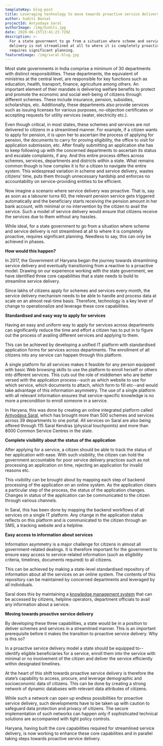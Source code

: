 ```yaml
---
templateKey: blog-post
title: Leveraging technology to move towards proactive service delivery
author: Suditi Bansal
projectId: Antyodaya Saral
authorImage: /img/Suditi.jpg
date: 2020-06-15T13:41:23.729Z
description: >-
  For a state government to go from a situation where scheme and service
  delivery is not streamlined at all to where it is completely proactive,
  requires significant planning.
featuredimage: /img/saral-blog.jpg
---
```

Most state governments in India comprise a minimum of 30 departments with distinct responsibilities. These departments, the equivalent of ministries at the central level, are responsible for key functions such as education, health, transport, finance, agriculture among others. An important element of their mandate is delivering welfare benefits to protect and promote the economic and social well-being of citizens through different schemes. These include insurance, pension, subsidies, scholarships, etc. Additionally, these departments also provide services such as issuing licenses for various purposes, no-objection certificates or accepting requests for utility services (water, electricity etc.). 

Even though critical, in most states, these schemes and  services are not delivered to citizens in a streamlined manner. For example, if a citizen wants to apply for pension, it is upon her to ascertain the process of applying for pension, the documents to carry for proving eligibility, the office to visit for application submission, etc. After finally submitting an application she has to keep following up with the concerned departments to ascertain its status and escalate complaints, if any. And this entire process differs across schemes, services, departments and districts within a state. What remains common though is how complex it is for a citizen to navigate the entire system. This widespread variation in  scheme and service delivery, wastes citizens’ time, puts them through unnecessary hardship and enforces no accountability on service-providing entities to be efficient. 



Now imagine a scenario where service delivery was proactive. That is, say as soon as a labourer turns 60, the relevant pension service gets triggered automatically and the beneficiary starts receiving the pension amount in her bank account, with minimal or no intervention by the citizen to avail the service. Such a model of service delivery would ensure that citizens receive the services due to them without any hassles. 



While ideal, for a state government to go from a situation where scheme and service delivery is not streamlined at all to where it is completely proactive, requires significant planning. Needless to say, this can only be achieved in phases. 



**How would this happen?**



In 2017, the Government of Haryana began the journey towards streamlining service delivery and eventually transitioning from a reactive to a proactive model. Drawing on our experience working with the state government, we have identified three core capabilities that a state needs to build to streamline service delivery. 



Since lakhs of citizens apply for schemes and services every month, the service delivery mechanism needs to be able to handle and process data at scale on an almost real-time basis.  Therefore, technology is a key lever of change to operationalize and leverage these core capabilities.



**Standardised and easy way to apply for services**

Having an easy and uniform way to apply for services across departments can significantly reduce the time and effort a citizen has to put in to figure out the process of availing different services and applying to them. 



This can be achieved by developing a unified IT platform with standardised application forms for services across departments. The enrollment of all citizens into any service can happen through this platform. 



A single platform for all services makes it feasible for any person equipped with basic Web browsing skills to use the platform to enroll herself or others into different services. This cuts out the role of middlemen who are better versed with the application process--such as which website to use for which service, which documents to attach, which form to fill etc--and would take advantage of this information asymmetry. The use of a single platform with all relevant information ensures that service-specific knowledge is no more a precondition to enroll someone in a service.



In Haryana, this was done by creating an online integrated platform called [Antyodaya Saral](https://saralharyana.gov.in/), which has brought more than 500 schemes and services across 39 departments to one portal. All services on Saral are also being offered through 115 Saral Kendras (physical touchpoints) and more than 8000 Common Service Centres in the state.



**Complete visibility about the status of the application**

After applying for a service, a citizen should be able to track the status of her application with ease. With such visibility, the citizen can hold the government accountable for poor service delivery practices such as not processing an application on time, rejecting an application for invalid reasons etc. 



This visibility can be brought about by mapping each step of backend processing of the application on an online system. As the application clears a particular step of the process, the status of the application changes. Changes in status of the application can be communicated to the citizen through various channels.



In Saral, this has been done by mapping the backend workflows of all services on a single IT platform. Any change in the application status reflects on this platform and is communicated to the citizen through an SMS, a tracking website and a helpline. 



**Easy access to information about services**

Information asymmetry is a major challenge for citizens in almost all government-related dealings. It is therefore important for the government to ensure easy access to service-related information (such as eligibility criteria, timelines, documents required) to all citizens. 



This can be achieved by making a state-level standardised repository of information about all the services on an online system. The contents of this repository can be maintained by concerned departments and leveraged by all individuals. 



Saral does this by maintaining a [knowledge management system](https://kms.saralharyana.nic.in/) that can be accessed by citizens, helpline operators, department officials to avail any information about a service.



**Moving towards proactive service delivery**



By developing these three capabilities, a state would be in a position to deliver schemes and services in a streamlined manner. This is an important prerequisite before it makes the transition to  proactive service delivery.  Why is this so?



In a proactive service delivery model a state should be equipped to--identify eligible beneficiaries for a service, enroll them into the service with minimal or no involvement of the citizen and deliver the service efficiently within designated timelines.



At the heart of this shift towards proactive service delivery is therefore  the state’s capability to access, procure, and leverage demographic and socioeconomic data of citizens. This can be done by creating a strong network of dynamic databases with relevant data attributes of citizens. 



While such a network can open up endless possibilities for proactive service delivery, such developments have to be taken up with caution to safeguard data protection and privacy of citizens. The secure implementation of such networks can happen only if sophisticated technical solutions are accompanied with tight policy controls. 



Haryana, having built the core capabilities required for streamlined service delivery, is now working to enhance these core capabilities and in parallel taking steps towards proactive service delivery.
